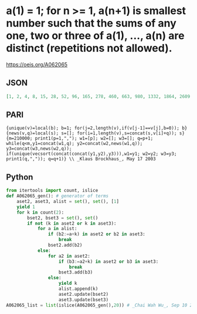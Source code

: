 # a\(1\) \= 1; for n \>\= 1, a\(n\+1\) is smallest number such that the sums of any one, two or three of a\(1\), \.\.\., a\(n\) are distinct \(repetitions not allowed\)\.
https://oeis.org/A062065
## JSON
```JSON
[1, 2, 4, 8, 15, 28, 52, 96, 165, 278, 460, 663, 980, 1332, 1864, 2609, 3375, 4769, 5600, 6776, 9141, 11505, 14453, 17404, 21904, 25023, 31159, 35006, 42780, 51792, 55799, 68834, 75036, 87163, 96746, 116231, 128924, 144085, 172606, 193507, 207826]
```
## PARI
```PARI
{unique(v)=local(b); b=1; for(j=2,length(v),if(v[j-1]==v[j],b=0)); b}
{news(v,q)=local(s); s=[]; for(i=1,length(v),s=concat(s,v[i]+q)); s}
{m=210000; print1(p=1,","); w1=[p]; w2=[]; w3=[]; q=p+1; while(q<m,y1=concat(w1,q); y2=concat(w2,news(w1,q)); y3=concat(w3,news(w2,q)); if(unique(vecsort(concat(concat(y1,y2),y3))),w1=y1; w2=y2; w3=y3; print1(q,",")); q=q+1)} \\ _Klaus Brockhaus_, May 17 2003
```
## Python
```Python
from itertools import count, islice
def A062065_gen(): # generator of terms
    aset2, aset3, alist = set(), set(), [1]
    yield 1
    for k in count(2):
        bset2, bset3 = set(), set()
        if not (k in aset2 or k in aset3):
            for a in alist:
                if (b2:=a+k) in aset2 or b2 in aset3:
                    break
                bset2.add(b2)
            else:
                for a2 in aset2:
                    if (b3:=a2+k) in aset2 or b3 in aset3:
                        break
                    bset3.add(b3)
                else:
                    yield k
                    alist.append(k)
                    aset2.update(bset2)
                    aset3.update(bset3)
A062065_list = list(islice(A062065_gen(),20)) # _Chai Wah Wu_, Sep 10 2023
```
